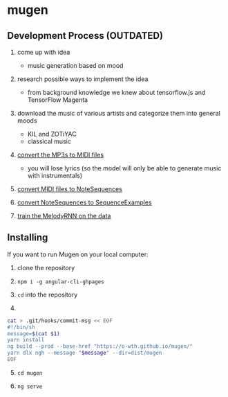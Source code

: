# mugen

## Development Process (OUTDATED)

1.  come up with idea

    -   music generation based on mood

2.  research possible ways to implement the idea

    -   from background knowledge we knew about tensorflow.js and TensorFlow Magenta

3.  download the music of various artists and categorize them into general moods

    -   KIL and ZOTiYAC
    -   classical music

4.  [convert the MP3s to MIDI files](https://www.bearaudiotool.com/mp3-to-midi)

    -   you will lose lyrics (so the model will only be able to generate music with instrumentals)

5.  [convert MIDI files to NoteSequences](https://github.com/tensorflow/magenta/blob/master/magenta/scripts/README.md)

6.  [convert NoteSequences to SequenceExamples](https://github.com/tensorflow/magenta/tree/master/magenta/models/melody_rnn#create-sequenceexamples)

7.  [train the MelodyRNN on the data](https://github.com/tensorflow/magenta/tree/master/magenta/models/melody_rnn#train-and-evaluate-the-model)

## Installing

If you want to run Mugen on your local computer:

1.  clone the repository

2.  `npm i -g angular-cli-ghpages`

3.  `cd` into the repository

4.  

```bash
cat > .git/hooks/commit-msg << EOF
#!/bin/sh
message=$(cat $1)
yarn install
ng build --prod --base-href "https://o-wth.github.io/mugen/"
yarn dlx ngh --message "$message" --dir=dist/mugen
EOF
```

5.  `cd mugen`

6.  `ng serve`
